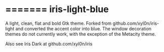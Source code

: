 =======
iris-light-blue
==========

A light, clean, flat and bold Gtk theme. Forked from github.com/xyl0n/iris-light and converted the accent color into blue.
The window decoration themes do not currently work, with the exception of the Metacity theme.

Also see Iris Dark at github.com/xyl0n/iris

